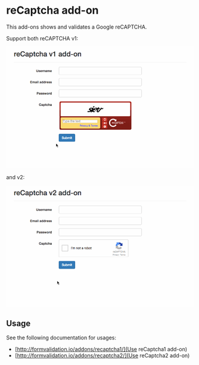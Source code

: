 reCaptcha add-on
================

This add-ons shows and validates a Google reCAPTCHA.

Support both reCAPTCHA v1:

![reCAPTCHA v1](screenshot/v1.gif)

and v2:

![reCAPTCHA v2](screenshot/v2.gif)

## Usage

See the following documentation for usages:

* [http://formvalidation.io/addons/recaptcha1/](Use reCaptcha1 add-on)
* [http://formvalidation.io/addons/recaptcha2/](Use reCaptcha2 add-on)